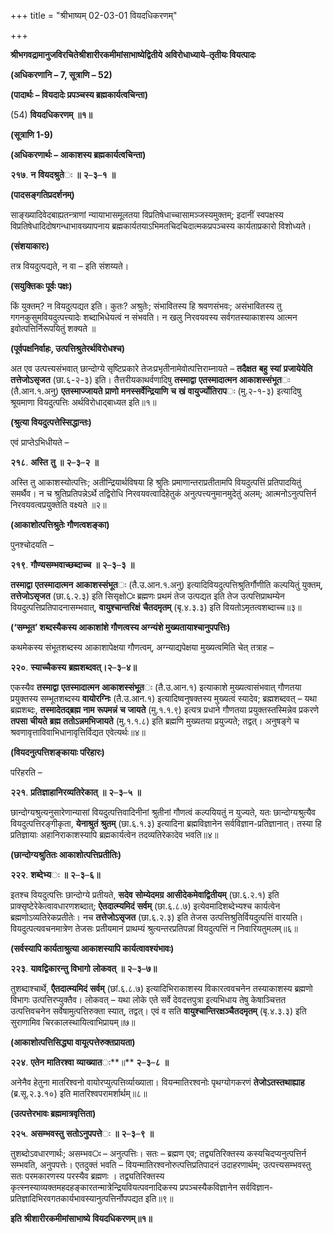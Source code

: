 +++
title = "श्रीभाष्यम् 02-03-01 वियदधिकरणम्"

+++


**श्रीभगवद्रामानुजविरचितेश्रीशारीरकमीमांसाभाष्येद्वितीये अविरोधाध्याये**–**तृतीयः वियत्पादः**

**(अधिकरणानि – 7, सूत्राणि – 52)**

**(पादार्थः – वियदादेः प्रपञ्चस्य ब्रह्मकार्यत्वचिन्ता)**

\(54\) **वियदधिकरणम्** **॥१॥**

**(सूत्राणि 1-9)**

**(अधिकरणार्थः – आकाशस्य ब्रह्मकार्यत्वचिन्ता)**

**२१७**. **न** **वियदश्रुते**ः **॥** **२**–**३**–**१** **॥**

**(पादसङ्गतिप्रदर्शनम्)**

साङ्ख्यादिवेदबाह्यतन्त्राणां न्यायाभासमूलतया विप्रतिषेधाच्चासामञ्जस्यमुक्तम्; इदानीं स्वपक्षस्य विप्रतिषेधादिदोषगन्धाभावख्यापनाय ब्रह्मकार्यतयाऽभिमतचिदचिदात्मकप्रपञ्चस्य कार्यताप्रकारो विशोध्यते।

**(संशयाकारः)**

तत्र वियदुत्पद्यते, न वा – इति संशय्यते।

**(सयुक्तिकः पूर्वः पक्षः)**

किं युक्तम्? न वियदुत्पद्यत इति। कुतः? अश्रुतेः; संभावितस्य हि श्रवणसंभवः; असंभावितस्य तु गगनकुसुमवियदुत्पत्त्यादेः शब्दाभिधेयत्वं न संभवति। न खलु निरवयवस्य सर्वगतस्याकाशस्य आत्मन इवोत्पत्तिर्निरूपयितुं शक्यते ॥

**(पूर्वपक्षनिर्वाहः, उत्पत्तिश्रुतेरर्थविरोधश्च)**

अत एव उत्पत्त्यसंभवात् छान्दोग्ये सृष्टिप्रकारे तेजःप्रभृतीनामेवोत्पत्तिराम्नायते – **तदैक्षत** **बहु** **स्यां** **प्रजायेयेति** **तत्तेजोऽसृजत** (छा.६-२-३) इति। तैत्तरीयकाथर्वणादिषु **तस्माद्वा** **एतस्मादात्मन** **आकाशस्संभूत**ः (तै.आन.१.अनु) **एतस्माज्जायते** **प्राणो** **मनस्सर्वेन्द्रियाणि** **च** **खं** **वायुर्ज्योतिराप**ः (मु.२-१-३) इत्यादिषु श्रूयमाणा वियदुत्पत्तिः अर्थविरोधाद्बाध्यत इति॥१॥

**(श्रुत्या वियदुत्पत्तेस्सिद्धान्तः)**

एवं प्राप्तेऽभिधीयते –

**२१८**. **अस्ति** **तु** **॥** **२**–**३**–**२** **॥**

अस्ति तु आकाशस्योत्पत्तिः; अतीन्द्रियार्थविषया हि श्रुतिः प्रमाणान्तराप्रतीतामपि वियदुत्पत्तिं प्रतिपादयितुं समर्थैव। न च श्रुतिप्रतिपन्नेऽर्थे तद्विरोधि निरवयवत्वादिहेतुकं अनुत्पत्त्यनुमानमुदेतुं अलम्; आत्मनोऽनुत्पत्तिर्न निरवयवत्वप्रयुक्तेति वक्ष्यते ॥२॥

**(आकाशोत्पत्तिश्रुतेः गौणत्वशङ्का)**

पुनश्चोदयति –

**२१९**. **गौण्यसम्भवाच्छब्दाच्च** **॥** **२**–**३**–**३** **॥**

**तस्माद्वा** **एतस्मादात्मन** **आकाशस्संभूत**ः (तै.उ.आन.१.अनु) इत्यादिवियदुत्पत्तिश्रुतिर्गौणीति कल्पयितुं युक्तम्, **तत्तेजोऽसृजत** (छा.६.२.३) इति सिसृक्षो**ः** ब्रह्मणः प्रथमं तेज उत्पद्यत इति तेज उत्पत्तिप्राथम्येन वियदुत्पत्तिप्रतिपादनासम्भवात्, **वायुश्चान्तरिक्षं** **चैतदमृतम्** (बृ.४.३.३) इति वियतोऽमृतत्वशब्दाच्च॥३॥

**(‘सम्भूत’ शब्दस्यैकस्य आकाशांशे गौणत्वस्य अग्न्यंशे मुख्यतायाश्चानुपपत्तिः)**

कथमेकस्य संभूतशब्दस्य आकाशापेक्षया गौणत्वम्, अग्न्याद्यपेक्षया मुख्यत्वमिति चेत् तत्राह –

**२२०**. **स्याच्चैकस्य** **ब्रह्मशब्दवत्।२**–**३**–**४॥**

एकस्यैव **तस्माद्वा** **एतस्मादात्मन** **आकाशस्संभूत**ः (तै.उ.आन.१) इत्याकाशे मुख्यत्वासंभवात् गौणतया प्रयुक्तस्य सम्भूतशब्दस्य **वायोरग्निः** (तै.उ.आन.१) इत्यादिष्वनुषक्तस्य मुख्यत्वं स्यादेव; ब्रह्मशब्दवत् – यथा ब्रह्मशब्दः, **तस्मादेतद्ब्रह्म** **नाम** **रूपमन्नं** **च** **जायते** (मु.१.१.९) इत्यत्र प्रधाने गौणतया प्रयुक्तस्तस्मिन्नेव प्रकरणे **तपसा** **चीयते** **ब्रह्म** **ततोऽन्नमभिजायते** (मु.१.१.८) इति ब्रह्मणि मुख्यतया प्रयुज्यते; तद्वत्। अनुषङ्गे च श्रवणावृत्ताविवाभिधानावृत्तिर्विद्यत एवेत्यर्थः॥४॥

**(वियदनुत्पत्तिशङ्कायाः परिहारः)**

परिहरति –

**२२१**. **प्रतिज्ञाहानिरव्यतिरेकात्** **॥** **२**–**३**–**५** **॥**

छान्दोग्यश्रुत्यनुसारेणान्यासां वियदुत्पत्तिवादिनीनां श्रुतीनां गौणत्वं कल्पयियतुं न युज्यते, यतः छान्दोग्यश्रुत्यैव वियदुत्पत्तिरङ्गीकृता, **येनाश्रुतं** **श्रुतम्** (छा.६.१.३) इत्यादिना ब्रह्मविज्ञानेन सर्वविज्ञान-प्रतिज्ञानात्। तस्या हि प्रतिज्ञायाः अहानिराकाशस्यापि ब्रह्मकार्यत्वेन तदव्यतिरेकादेव भवति॥४॥

**(छान्दोग्यश्रुतितः आकाशोत्पत्तिप्रतीतिः)**

**२२२**. **शब्देभ्य**ः **॥** **२**–**३**–**६॥**

इतश्च वियदुत्पत्तिः छान्दोग्ये प्रतीयते, **सदेव** **सोम्येदमग्र** **आसीदेकमेवाद्वितीयम्** (छा.६.२.१) इति प्राक्सृष्टेरेकेत्वावधारणशब्दात्; **ऐतदात्म्यमिदं** **सर्वम्** (छा.६.८.७) इत्येवमादिशब्देभ्यश्च कार्यत्वेन ब्रह्मणोऽव्यतिरेकप्रतीतेः। नच **तत्तेजोऽसृजत** (छा.६.२.३) इति तेजस उत्पत्तिश्रुतिर्वियदुत्पत्तिं वारयति। वियदुत्पत्यवचनमात्रेण तेजसः प्रतीयमानं प्राथम्यं श्रुत्यन्तरप्रतिपन्नां वियदुत्पत्तिं न निवारियतुमलम्॥६॥

**(सर्वस्यापि कार्यताश्रुत्या आकाशस्यापि कार्यत्वावश्यंभावः)**

**२२३**. **यावद्विकारन्तु** **विभागो** **लोकवत्** **॥** **२**–**३**–**७॥**

तुशब्दाश्चार्थे, **एैतदात्म्यमिदं** **सर्वम्** (छां.६.८.७) इत्यादिभिराकाशस्य विकारत्ववचनेन तस्याकाशस्य ब्रह्मणो विभागः उत्पत्तिरप्युक्तैव। लोकवत् – यथा लोके एते सर्वे देवदत्तपुत्रा इत्यभिधाय तेषु केषाञ्चित्तत उत्पत्तिवचनेन सर्वेषामुत्पत्तिरुक्ता स्यात्, तद्वत्। एवं व सति **वायुश्चान्तिरक्षञ्चैतदमृतम्** (बृ.४.३.३) इति सुराणामिव चिरकालस्थायित्वाभिप्रायम्॥७॥

**(आकाशोत्पत्तिसिद्ध्या वायूत्पत्तेरुक्तप्रायता)**

**२२४**. **एतेन** **मातिरश्वा** **व्याख्यात**ः**॥** **२**–**३**–**८** **॥**

अनेनैव हेतुना मातरिश्वनो वायोरप्युत्पत्तिर्व्याख्याता। वियन्मातिरश्वनोः पृथग्योगकरणं **तेजोऽतस्तथाह्याह** (ब्र.सू.२.३.१०) इति मातरिश्वपरामर्शार्थम्॥८॥

**(उत्पत्तेरभावः ब्रह्ममात्रवृत्तिता)**

**२२५**. **असम्भवस्तु** **सतोऽनुपपत्ते**ः **॥** **२**–**३**–**९** **॥**

तुशब्दोऽवधारणार्थः; असम्भव**ः** – अनुत्पत्तिः। सतः – ब्रह्मण एव; तद्व्यतिरिक्तस्य कस्यचिदप्यनुत्पत्तिर्न सम्भवति, अनुपपत्तेः। एतदुक्तं भवति – वियन्मातिरश्वनोरुत्पत्तिप्रतिपादनं उदाहरणार्थम्; उत्पत्त्यसम्भवस्तु सतः परमकारणस्य परस्यैव ब्रह्मणः । तद्व्यतिरिक्तस्य कृत्स्नस्याव्यक्तमहदहङ्कारतन्मात्रेन्द्रियवियत्पवनादिकस्य प्रपञ्चस्यैकविज्ञानेन सर्वविज्ञान-प्रतिज्ञादिभिरवगतकार्यभावस्यानुत्पत्तिर्नोपपद्यत इति॥९॥

**इति** **श्रीशारीरकमीमांसाभाष्ये** **वियदधिकरणम्॥१॥**


